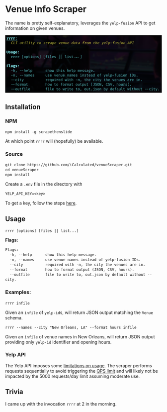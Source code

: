 # Venue Info Scraper

The name is pretty self-explanatory, leverages the `yelp-fusion` API to get information on given venues.

![A screenshot of usage](rrrr.png)

## Installation

### NPM

```shell
npm install -g scrapethenslide
```

At which point `rrrr` will (hopefully) be available.

### Source
```shell
git clone https://github.com/iCalculated/venueScraper.git
cd venueScraper
npm install
```

Create a `.env` file in the directory with

```
YELP_API_KEY=<key>
```

To get a key, follow the steps [here](https://www.yelp.com/developers/documentation/v3/authentication).

## Usage

```shell
rrrr [options] [files || list...]
```

**Flags:**

```
Flags:
  -h, --help      show this help message.
  -n, --names     use venue names instead of yelp-fusion IDs.
  --city          required with -n, the city the venues are in.
  --format        how to format output (JSON, CSV, hours).
  --outfile       file to write to, out.json by default without --city.
```
### Examples:

```
rrrr infile
```

Given an `infile` of `yelp-id`s, will return JSON output matching the `Venue` schema.

```
rrrr --names --city "New Orleans, LA" --format hours infile
```

Given an `infile` of venue names in New Orleans, will return JSON output providing only `yelp-id` identifier and opening hours.

### Yelp API

The Yelp API imposes some [limitations on usage](https://www.yelp.com/developers/documentation/v3/rate_limiting). The scraper performs requests sequentially to avoid triggering the [QPS limit](https://www.yelp.com/developers/documentation/v3/qps_rate_limiting) and will likely not be impacted by the 5000 requests/day limit assuming moderate use.

## Trivia

I came up with the invocation `rrrr` at 2 in the morning.